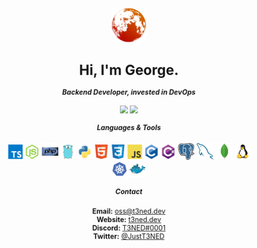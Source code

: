 <div align="center">
  <img align="center" width="70px" src="./assets/logo.png">
  <h1>Hi, I'm George.</h1>
   <strong><i>Backend Developer, invested in DevOps</i></strong>
  <br>
  <br>
  <img align="center" src="https://visitor-badge.glitch.me/badge?page_id=t3ned.t3ned&right_color=orange">
  <img align="center" src="https://img.shields.io/badge/commissions-open-green">
  <h5>Languages & Tools</h5>
  <img align="center" width="30px" src="./assets/languages/typescript.svg">
  <img align="center" width="30px" src="./assets/languages/nodejs.svg">
  <img align="center" width="35px" src="./assets/languages/php.svg">
  <img align="center" width="30px" src="./assets/languages/go.svg">
  <img align="center" width="30px" src="./assets/languages/python.svg">
  <img align="center" width="30px" src="./assets/languages/html.svg">
  <img align="center" width="30px" src="./assets/languages/css.svg">
  <img align="center" width="30px" src="./assets/languages/javascript.svg">
  <img align="center" width="30px" src="./assets/languages/c.svg">
  <img align="center" width="30px" src="./assets/languages/cs.svg">
  <img align="center" width="35px" src="./assets/databases/postgresql.svg">
  <img align="center" width="35px" src="./assets/databases/mysql.svg">
  <img align="center" width="35px" src="./assets/databases/mongodb.svg">
  <img align="center" width="30px" src="./assets/tools/linux.svg">
  <img align="center" width="30px" src="./assets/tools/kubernetes.svg">
  <img align="center" width="35px" src="./assets/tools/docker.svg">
  <br>
  <h5>Contact</h5>
  <strong>Email:</strong> <a href="mailto:oss@t3ned.dev">oss@t3ned.dev</a>
  <br>
  <strong>Website:</strong> <a href="https://t3ned.dev">t3ned.dev</a>
  <br>
  <strong>Discord:</strong> <a href="https://discord.com/users/424566306042544128">T3NED#0001</a>
  <br>
  <strong>Twitter:</strong> <a href="https://twitter.com/JustT3NED">@JustT3NED</a>
</div>
